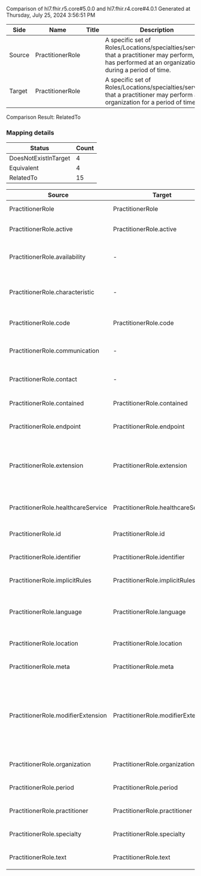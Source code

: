Comparison of hl7.fhir.r5.core#5.0.0 and hl7.fhir.r4.core#4.0.1
Generated at Thursday, July 25, 2024 3:56:51 PM

| Side | Name | Title | Description | Snapshot | Differential |
| --- | --- | --- | --- | --- | --- |
| Source | PractitionerRole |  | A specific set of Roles/Locations/specialties/services that a practitioner may perform, or has performed at an organization during a period of time. | 23 | 15 |
| Target | PractitionerRole |  | A specific set of Roles/Locations/specialties/services that a practitioner may perform at an organization for a period of time. | 35 | 21 |


Comparison Result: RelatedTo


### Mapping details

| Status | Count |
| ------ | ----- |
DoesNotExistInTarget | 4 |
Equivalent | 4 |
RelatedTo | 15 |


| Source | Target | Status | Message |
| ------ | ------ | ------ | ------- |
| PractitionerRole | PractitionerRole | Equivalent | R5 `PractitionerRole` maps as Equivalent to R4 `PractitionerRole` |
| PractitionerRole.active | PractitionerRole.active | Equivalent | R5 `PractitionerRole.active` maps as Equivalent to R4 `PractitionerRole.active` |
| PractitionerRole.availability | - | DoesNotExistInTarget | R5 `PractitionerRole.availability` does not appear in the target and has no mapping for `PractitionerRole`. |
| PractitionerRole.characteristic | - | DoesNotExistInTarget | R5 `PractitionerRole.characteristic` does not appear in the target and has no mapping for `PractitionerRole`. |
| PractitionerRole.code | PractitionerRole.code | Equivalent | R5 `PractitionerRole.code` maps as Equivalent to R4 `PractitionerRole.code` |
| PractitionerRole.communication | - | DoesNotExistInTarget | R5 `PractitionerRole.communication` does not appear in the target and has no mapping for `PractitionerRole`. |
| PractitionerRole.contact | - | DoesNotExistInTarget | R5 `PractitionerRole.contact` does not appear in the target and has no mapping for `PractitionerRole`. |
| PractitionerRole.contained | PractitionerRole.contained | Equivalent | R5 `PractitionerRole.contained` maps as Equivalent to R4 `PractitionerRole.contained` |
| PractitionerRole.endpoint | PractitionerRole.endpoint | Equivalent | R5 `PractitionerRole.endpoint` maps as Equivalent to R4 `PractitionerRole.endpoint` |
| PractitionerRole.extension | PractitionerRole.extension | SourceIsBroaderThanTarget | R5 `PractitionerRole.extension` maps as SourceIsBroaderThanTarget to R4 `PractitionerRole.extension` - extension has change due to type change: R5 `extension` `Extension` maps as SourceIsBroaderThanTarget for R4 `extension` |
| PractitionerRole.healthcareService | PractitionerRole.healthcareService | Equivalent | R5 `PractitionerRole.healthcareService` maps as Equivalent to R4 `PractitionerRole.healthcareService` |
| PractitionerRole.id | PractitionerRole.id | Equivalent | R5 `PractitionerRole.id` maps as Equivalent to R4 `PractitionerRole.id` |
| PractitionerRole.identifier | PractitionerRole.identifier | Equivalent | R5 `PractitionerRole.identifier` maps as Equivalent to R4 `PractitionerRole.identifier` |
| PractitionerRole.implicitRules | PractitionerRole.implicitRules | Equivalent | R5 `PractitionerRole.implicitRules` maps as Equivalent to R4 `PractitionerRole.implicitRules` |
| PractitionerRole.language | PractitionerRole.language | RelatedTo | R5 `PractitionerRole.language` maps as RelatedTo to R4 `PractitionerRole.language` - language changed the binding strength from Required to Preferred |
| PractitionerRole.location | PractitionerRole.location | Equivalent | R5 `PractitionerRole.location` maps as Equivalent to R4 `PractitionerRole.location` |
| PractitionerRole.meta | PractitionerRole.meta | Equivalent | R5 `PractitionerRole.meta` maps as Equivalent to R4 `PractitionerRole.meta` |
| PractitionerRole.modifierExtension | PractitionerRole.modifierExtension | SourceIsBroaderThanTarget | R5 `PractitionerRole.modifierExtension` maps as SourceIsBroaderThanTarget to R4 `PractitionerRole.modifierExtension` - modifierExtension has change due to type change: R5 `modifierExtension` `Extension` maps as SourceIsBroaderThanTarget for R4 `modifierExtension` |
| PractitionerRole.organization | PractitionerRole.organization | Equivalent | R5 `PractitionerRole.organization` maps as Equivalent to R4 `PractitionerRole.organization` |
| PractitionerRole.period | PractitionerRole.period | Equivalent | R5 `PractitionerRole.period` maps as Equivalent to R4 `PractitionerRole.period` |
| PractitionerRole.practitioner | PractitionerRole.practitioner | Equivalent | R5 `PractitionerRole.practitioner` maps as Equivalent to R4 `PractitionerRole.practitioner` |
| PractitionerRole.specialty | PractitionerRole.specialty | Equivalent | R5 `PractitionerRole.specialty` maps as Equivalent to R4 `PractitionerRole.specialty` |
| PractitionerRole.text | PractitionerRole.text | Equivalent | R5 `PractitionerRole.text` maps as Equivalent to R4 `PractitionerRole.text` |

